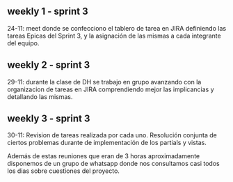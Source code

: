 ## weekly 1 - sprint 3
24-11: meet donde se confecciono el tablero de tarea en JIRA definiendo las tareas Epicas del Sprint 3, y la asignación de las mismas a cada integrante del equipo.

## weekly 2 - sprint 3
29-11: durante la clase de DH se trabajo en grupo avanzando con la organizacion de tareas en JIRA comprendiendo mejor las implicancias y detallando las mismas.

## weekly 3 - sprint 3
30-11: Revision de tareas realizada por cada uno. Resolución conjunta de ciertos problemas durante de implementación de los partials y vistas. 

Además de estas reuniones que eran de 3 horas aproximadamente disponemos de un grupo de whatsapp donde nos consultamos casi todos los dias sobre cuestiones del proyecto. 